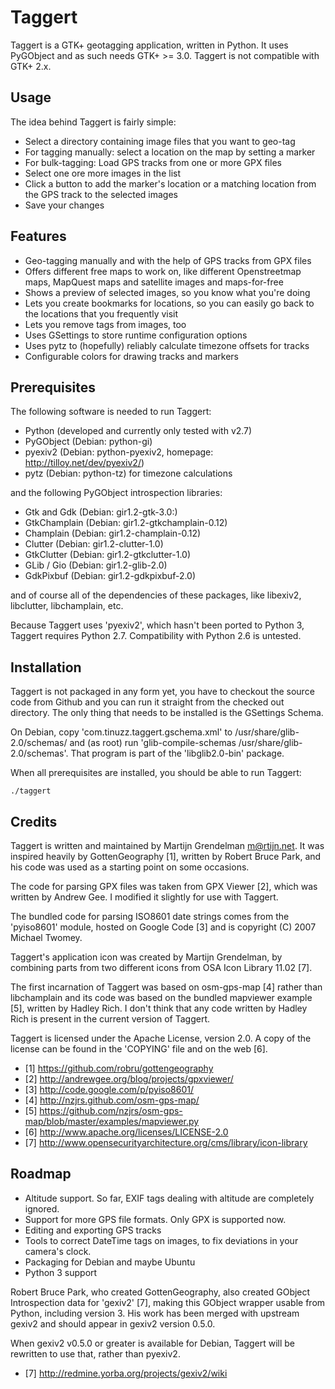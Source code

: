 Taggert
=======

Taggert is a GTK+ geotagging application, written in Python. It uses PyGObject
and as such needs GTK+ >= 3.0. Taggert is not compatible with GTK+ 2.x.

Usage
-----

The idea behind Taggert is fairly simple:
* Select a directory containing image files that you want to geo-tag
* For tagging manually: select a location on the map by setting a marker
* For bulk-tagging: Load GPS tracks from one or more GPX files
* Select one ore more images in the list
* Click a button to add the marker's location or a matching location from the
  GPS track to the selected images
* Save your changes

Features
--------

* Geo-tagging manually and with the help of GPS tracks from GPX files
* Offers different free maps to work on, like different Openstreetmap maps,
  MapQuest maps and satellite images and maps-for-free
* Shows a preview of selected images, so you know what you're doing
* Lets you create bookmarks for locations, so you can easily go back to the
	locations that you frequently visit
* Lets you remove tags from images, too
* Uses GSettings to store runtime configuration options
* Uses pytz to (hopefully) reliably calculate timezone offsets for tracks
* Configurable colors for drawing tracks and markers

Prerequisites
-------------

The following software is needed to run Taggert:

* Python (developed and currently only tested with v2.7)
* PyGObject    (Debian: python-gi)
* pyexiv2      (Debian: python-pyexiv2, homepage: http://tilloy.net/dev/pyexiv2/)
* pytz         (Debian: python-tz) for timezone calculations

and the following PyGObject introspection libraries:

* Gtk and Gdk  (Debian: gir1.2-gtk-3.0:)
* GtkChamplain (Debian: gir1.2-gtkchamplain-0.12)
* Champlain    (Debian: gir1.2-champlain-0.12)
* Clutter      (Debian: gir1.2-clutter-1.0)
* GtkClutter   (Debian: gir1.2-gtkclutter-1.0)
* GLib / Gio   (Debian: gir1.2-glib-2.0)
* GdkPixbuf    (Debian: gir1.2-gdkpixbuf-2.0)

and of course all of the dependencies of these packages, like libexiv2,
libclutter, libchamplain, etc.

Because Taggert uses 'pyexiv2', which hasn't been ported to Python 3, Taggert
requires Python 2.7. Compatibility with Python 2.6 is untested.

Installation
------------

Taggert is not packaged in any form yet, you have to checkout the source code
from Github and you can run it straight from the checked out directory. The
only thing that needs to be installed is the GSettings Schema.

On Debian, copy 'com.tinuzz.taggert.gschema.xml' to /usr/share/glib-2.0/schemas/
and (as root) run 'glib-compile-schemas /usr/share/glib-2.0/schemas'. That
program is part of the 'libglib2.0-bin' package.

When all prerequisites are installed, you should be able to run Taggert:

    ./taggert

Credits
-------

Taggert is written and maintained by Martijn Grendelman <m@rtijn.net>. It was
inspired heavily by GottenGeography [1], written by Robert Bruce Park, and his
code was used as a starting point on some occasions.

The code for parsing GPX files was taken from GPX Viewer [2], which was written
by Andrew Gee. I modified it slightly for use with Taggert.

The bundled code for parsing ISO8601 date strings comes from the 'pyiso8601'
module, hosted on Google Code [3] and is copyright (C) 2007 Michael Twomey.

Taggert's application icon was created by Martijn Grendelman, by combining parts
from two different icons from OSA Icon Library 11.02 [7].

The first incarnation of Taggert was based on osm-gps-map [4] rather than
libchamplain and its code was based on the bundled mapviewer example [5],
written by Hadley Rich. I don't think that any code written by Hadley Rich
is present in the current version of Taggert.

Taggert is licensed under the Apache License, version 2.0. A copy of the
license can be found in the 'COPYING' file and on the web [6].

* [1] <https://github.com/robru/gottengeography>
* [2] <http://andrewgee.org/blog/projects/gpxviewer/>
* [3] <http://code.google.com/p/pyiso8601/>
* [4] <http://nzjrs.github.com/osm-gps-map/>
* [5] <https://github.com/nzjrs/osm-gps-map/blob/master/examples/mapviewer.py>
* [6] <http://www.apache.org/licenses/LICENSE-2.0>
* [7] <http://www.opensecurityarchitecture.org/cms/library/icon-library>

Roadmap
-------

* Altitude support. So far, EXIF tags dealing with altitude are completely ignored.
* Support for more GPS file formats. Only GPX is supported now.
* Editing and exporting GPS tracks
* Tools to correct DateTime tags on images, to fix deviations in your camera's clock.
* Packaging for Debian and maybe Ubuntu
* Python 3 support

Robert Bruce Park, who created GottenGeography, also created GObject
Introspection data for 'gexiv2' [7], making this GObject wrapper usable from
Python, including version 3. His work has been merged with upstream gexiv2
and should appear in gexiv2 version 0.5.0.

When gexiv2 v0.5.0 or greater is available for Debian, Taggert will be
rewritten to use that, rather than pyexiv2.

* [7] <http://redmine.yorba.org/projects/gexiv2/wiki>
